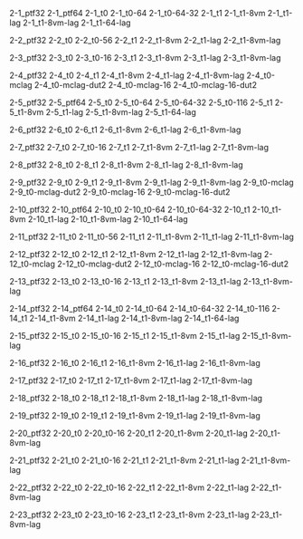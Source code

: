 2-1_ptf32
2-1_ptf64
2-1_t0
2-1_t0-64
2-1_t0-64-32
2-1_t1
2-1_t1-8vm
2-1_t1-lag
2-1_t1-8vm-lag
2-1_t1-64-lag

2-2_ptf32
2-2_t0
2-2_t0-56
2-2_t1
2-2_t1-8vm
2-2_t1-lag
2-2_t1-8vm-lag

2-3_ptf32
2-3_t0
2-3_t0-16
2-3_t1
2-3_t1-8vm
2-3_t1-lag
2-3_t1-8vm-lag

2-4_ptf32
2-4_t0
2-4_t1
2-4_t1-8vm
2-4_t1-lag
2-4_t1-8vm-lag
2-4_t0-mclag
2-4_t0-mclag-dut2
2-4_t0-mclag-16
2-4_t0-mclag-16-dut2

2-5_ptf32
2-5_ptf64
2-5_t0
2-5_t0-64
2-5_t0-64-32
2-5_t0-116
2-5_t1
2-5_t1-8vm
2-5_t1-lag
2-5_t1-8vm-lag
2-5_t1-64-lag

2-6_ptf32
2-6_t0
2-6_t1
2-6_t1-8vm
2-6_t1-lag
2-6_t1-8vm-lag

2-7_ptf32
2-7_t0
2-7_t0-16
2-7_t1
2-7_t1-8vm
2-7_t1-lag
2-7_t1-8vm-lag

2-8_ptf32
2-8_t0
2-8_t1
2-8_t1-8vm
2-8_t1-lag
2-8_t1-8vm-lag

2-9_ptf32
2-9_t0
2-9_t1
2-9_t1-8vm
2-9_t1-lag
2-9_t1-8vm-lag
2-9_t0-mclag
2-9_t0-mclag-dut2
2-9_t0-mclag-16
2-9_t0-mclag-16-dut2

2-10_ptf32
2-10_ptf64
2-10_t0
2-10_t0-64
2-10_t0-64-32
2-10_t1
2-10_t1-8vm
2-10_t1-lag
2-10_t1-8vm-lag
2-10_t1-64-lag

2-11_ptf32
2-11_t0
2-11_t0-56
2-11_t1
2-11_t1-8vm
2-11_t1-lag
2-11_t1-8vm-lag

2-12_ptf32
2-12_t0
2-12_t1
2-12_t1-8vm
2-12_t1-lag
2-12_t1-8vm-lag
2-12_t0-mclag
2-12_t0-mclag-dut2
2-12_t0-mclag-16
2-12_t0-mclag-16-dut2

2-13_ptf32
2-13_t0
2-13_t0-16
2-13_t1
2-13_t1-8vm
2-13_t1-lag
2-13_t1-8vm-lag

2-14_ptf32
2-14_ptf64
2-14_t0
2-14_t0-64
2-14_t0-64-32
2-14_t0-116
2-14_t1
2-14_t1-8vm
2-14_t1-lag
2-14_t1-8vm-lag
2-14_t1-64-lag

2-15_ptf32
2-15_t0
2-15_t0-16
2-15_t1
2-15_t1-8vm
2-15_t1-lag
2-15_t1-8vm-lag

2-16_ptf32
2-16_t0
2-16_t1
2-16_t1-8vm
2-16_t1-lag
2-16_t1-8vm-lag

2-17_ptf32
2-17_t0
2-17_t1
2-17_t1-8vm
2-17_t1-lag
2-17_t1-8vm-lag

2-18_ptf32
2-18_t0
2-18_t1
2-18_t1-8vm
2-18_t1-lag
2-18_t1-8vm-lag

2-19_ptf32
2-19_t0
2-19_t1
2-19_t1-8vm
2-19_t1-lag
2-19_t1-8vm-lag

2-20_ptf32
2-20_t0
2-20_t0-16
2-20_t1
2-20_t1-8vm
2-20_t1-lag
2-20_t1-8vm-lag

2-21_ptf32
2-21_t0
2-21_t0-16
2-21_t1
2-21_t1-8vm
2-21_t1-lag
2-21_t1-8vm-lag

2-22_ptf32
2-22_t0
2-22_t0-16
2-22_t1
2-22_t1-8vm
2-22_t1-lag
2-22_t1-8vm-lag

2-23_ptf32
2-23_t0
2-23_t0-16
2-23_t1
2-23_t1-8vm
2-23_t1-lag
2-23_t1-8vm-lag
